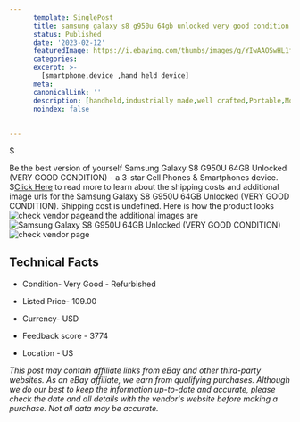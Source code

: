 ```yaml
---
      template: SinglePost
      title: samsung galaxy s8 g950u 64gb unlocked very good condition 
      status: Published
      date: '2023-02-12'
      featuredImage: https://i.ebayimg.com/thumbs/images/g/YIwAAOSwHL1fkcPO/s-l225.jpg
      categories: 
      excerpt: >-
        [smartphone,device ,hand held device]
      meta:
      canonicalLink: ''
      description: [handheld,industrially made,well crafted,Portable,Mobile,Compact,Convenient,Lightweight,Maneuverable,Man-portable,Miniature,Carriable,Hand-held,Light,Holdable,Transportable,Mobile device,Pocket-sized,On-the-go,Wireless,Cordless,Compact size,Convenient size, smartphone,device ,hand held device]
      noindex: false
      
        
---
```

$

Be the best version of yourself Samsung Galaxy S8 G950U 64GB  Unlocked (VERY GOOD CONDITION) - a 3-star Cell Phones & Smartphones device.
$[Click Here](https://www.ebay.com/itm/402508500400?hash=item5db7604db0%3Ag%3AYIwAAOSwHL1fkcPO&mkevt=1&mkcid=1&mkrid=711-53200-19255-0&campid=%253CePNCampaignId%253E&customid=%253CreferenceId%253E&toolid=10049) to read more to learn about the shipping costs and additional image urls for the Samsung Galaxy S8 G950U 64GB  Unlocked (VERY GOOD CONDITION). Shipping cost is undefined. Here is how the product looks ![check vendor page](https://i.ebayimg.com/thumbs/images/g/YIwAAOSwHL1fkcPO/s-l225.jpg)and the additional images are![Samsung Galaxy S8 G950U 64GB  Unlocked (VERY GOOD CONDITION)](https://i.ebayimg.com/images/g/YIwAAOSwHL1fkcPO/s-l500.jpg)![check vendor page](https://origin-galleryplus.ebayimg.com/ws/web/402508500400_2_0_1/225x225.jpg,https://origin-galleryplus.ebayimg.com/ws/web/402508500400_3_0_1/225x225.jpg,https://origin-galleryplus.ebayimg.com/ws/web/402508500400_4_0_1/225x225.jpg,https://origin-galleryplus.ebayimg.com/ws/web/402508500400_5_0_1/225x225.jpg,https://origin-galleryplus.ebayimg.com/ws/web/402508500400_6_0_1/225x225.jpg,https://origin-galleryplus.ebayimg.com/ws/web/402508500400_7_0_1/225x225.jpg)



 ## Technical Facts 



     
      

 - Condition- Very Good - Refurbished 


      

 - Listed Price- 109.00 


      

 - Currency- USD 


      

 - Feedback score - 3774 


      

 - Location - US 


      
      

 *_This post may contain affiliate links from eBay and other third-party websites. As an eBay affiliate, we earn from qualifying purchases. Although we do our best to keep the information up-to-date and accurate, please check the date and all details with the vendor's website before making a purchase. Not all data may be accurate._*






